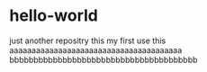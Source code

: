# hello-world
just another repositry
this my first use this
aaaaaaaaaaaaaaaaaaaaaaaaaaaaaaaaaaaaaaa
bbbbbbbbbbbbbbbbbbbbbbbbbbbbbbbbbbbbbbb
